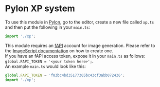 # Pylon XP system
To use this module in [Pylon](https://pylon.bot/), go to the editor, create a new file called `xp.ts` and then put the following in your `main.ts`:
```ts
import './xp';
```

This module requires an [fAPI](https://fapi.dreadful.tech/) account for image generation.
Please refer to the [ImageScript documentation](https://imagescript.dreadful.tech/#getting-started) on how to create one.  
If you have an fAPI access token, expose it in your `main.ts` as follows: `global.FAPI_TOKEN = '<your token here>';`.  
An example `main.ts` would look like this:
```ts
global.FAPI_TOKEN = 'f03bc4bd35177305bc43cf3abb072436';
import './xp';
```